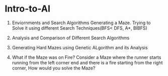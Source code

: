 # Intro-to-AI

1. Enviornments and Search Algorithms
   Generating a Maze.
   Trying to Solve it using different Search Techniques(BFS< DFS, A*, BIBFS)

2. Analysis and Comparison of Different Search Algorithms


3. Generating Hard Mazes using Genetic ALgorithm and its Analysis


4. What if the Maze was on Fire? 
   Consider a Maze where the runner starts running from the left corner end 
   and there is a fire starting from the right corner, How would you solve the Maze?

